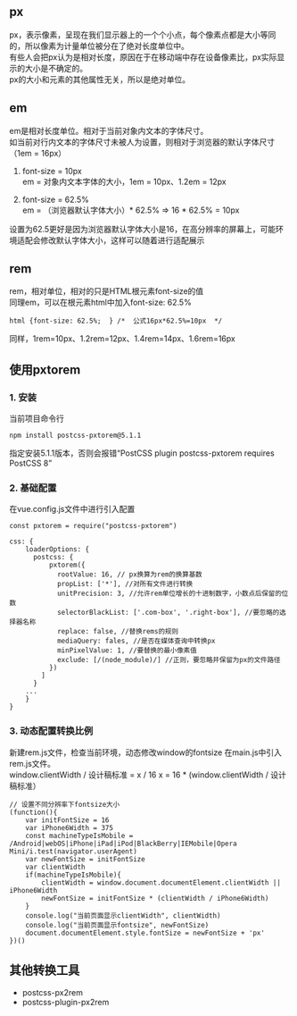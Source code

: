 ## px
px，表示像素，呈现在我们显示器上的一个个小点，每个像素点都是大小等同的，所以像素为计量单位被分在了绝对长度单位中。  
有些人会把px认为是相对长度，原因在于在移动端中存在设备像素比，px实际显示的大小是不确定的。  
px的大小和元素的其他属性无关，所以是绝对单位。  

## em

em是相对长度单位。相对于当前对象内文本的字体尺寸。  
如当前对行内文本的字体尺寸未被人为设置，则相对于浏览器的默认字体尺寸（1em = 16px）

1. font-size = 10px  
   em = 对象内文本字体的大小，1em = 10px、1.2em = 12px

2. font-size = 62.5%  
   em = （浏览器默认字体大小）* 62.5% => 16 * 62.5% = 10px

设置为62.5更好是因为浏览器默认字体大小是16，在高分辨率的屏幕上，可能环境适配会修改默认字体大小，这样可以随着进行适配展示


## rem

rem，相对单位，相对的只是HTML根元素font-size的值  
同理em，可以在根元素html中加入font-size: 62.5%
```
html {font-size: 62.5%;  } /*  公式16px*62.5%=10px  */ 
```
同样，1rem=10px、1.2rem=12px、1.4rem=14px、1.6rem=16px
  

## 使用pxtorem

### 1. 安装

当前项目命令行
```
npm install postcss-pxtorem@5.1.1
```

指定安装5.1.1版本，否则会报错“PostCSS plugin postcss-pxtorem requires PostCSS 8”


### 2. 基础配置

在vue.config.js文件中进行引入配置

```
const pxtorem = require("postcss-pxtorem")

css: {
    loaderOptions: {
      postcss: {
          pxtorem({
            rootValue: 16, // px换算为rem的换算基数
            propList: ['*'], //对所有文件进行转换
            unitPrecision: 3, //允许rem单位增长的十进制数字，小数点后保留的位数
            selectorBlackList: ['.com-box', '.right-box'], //要忽略的选择器名称
            replace: false, //替换rems的规则
            mediaQuery: fales, //是否在媒体查询中转换px
            minPixelValue: 1, //要替换的最小像素值
            exclude: [/(node_module)/] //正则，要忽略并保留为px的文件路径
          })
        ]
      }
    ...
    }
}
```

### 3. 动态配置转换比例

新建rem.js文件，检查当前环境，动态修改window的fontsize
在main.js中引入rem.js文件。  
window.clientWidth / 设计稿标准 = x / 16
x = 16 * (window.clientWidth / 设计稿标准）

```
// 设置不同分辨率下fontsize大小
(function(){
    var initFontSize = 16
    var iPhone6Width = 375
    const machineTypeIsMobile = /Android|webOS|iPhone|iPad|iPod|BlackBerry|IEMobile|Opera Mini/i.test(navigator.userAgent)
    var newFontSize = initFontSize
    var clientWidth
    if(machineTypeIsMobile){
        clientWidth = window.document.documentElement.clientWidth || iPhone6Width
        newFontSize = initFontSize * (clientWidth / iPhone6Width)
    }
    console.log("当前页面显示clientWidth", clientWidth)
    console.log("当前页面显示fontsize", newFontSize)
    document.documentElement.style.fontSize = newFontSize + 'px'
})()
```

## 其他转换工具

- postcss-px2rem
- postcss-plugin-px2rem

